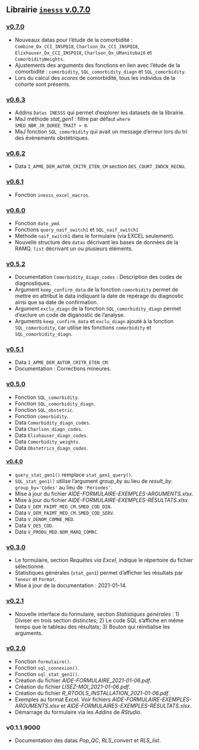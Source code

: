 Librairie [`inesss` v.0.7.0](https://github.com/INESSS-QC/inesss1)
------------------------------------------------------------------

### [v0.7.0](https://github.com/INESSS-QC/inesss1/pull/14)

-   Nouveaux datas pour l’étude de la comorbidité :
    `Combine_Dx_CCI_INSPQ18`, `Charlson_Dx_CCI_INSPQ18`,
    `Elixhauser_Dx_CCI_INSPQ18`, `Charlson_Dx_UManitoba16` et
    `ComorbidityWeights`.
-   Ajustements des arguments des fonctions en lien avec l’étude de la
    comorbidité : `comorbidity`, `SQL_comorbidity_diagn` et
    `SQL_comorbidity`.
-   Lors du calcul des *scores* de comorbidité, tous les individus de la
    cohorte sont présents.

### [v0.6.3](https://github.com/INESSS-QC/inesss1/pull/13)

-   Addins `Datas INESSS` qui permet d’explorer les datasets de la
    librairie.
-   MaJ méthode *stat\_gen1* : filtre par défaut
    `where SMED_NBR_JR_DUREE_TRAIT > 0`.
-   MaJ fonction `SQL_comorbidity` qui avait un message d’erreur lors du
    tri des évènements obstétriques.

### [v0.6.2](https://github.com/INESSS-QC/inesss1/commit/d223ab8038d16db8b7c7949f7289f71b2fa30fb0)

-   Data `I_APME_DEM_AUTOR_CRITR_ETEN_CM` section
    `DES_COURT_INDCN_RECNU`.

### [v0.6.1](https://github.com/INESSS-QC/inesss1/pull/12)

-   Fonction `inesss_excel_macros`.

### [v0.6.0](https://github.com/INESSS-QC/inesss1/pull/11)

-   Fonction `date_ymd`.
-   Fonctions `query_naif_switch1` et `SQL_naif_switch1`
-   Méthode `naif_switch1` dans le formulaire (via EXCEL seulement).
-   Nouvelle structure des `datas` décrivant les bases de données de la
    RAMQ. `list` décrivant un ou plusieurs éléments.

### [v0.5.2](https://github.com/INESSS-QC/inesss1/commit/198d47ddaf7ff50fb956704e857923e3b6c7caf7)

-   Documentation `Comorbidity_diagn_codes` : Description des codes de
    diagnostiques.
-   Argument `keep_confirm_data` de la fonction `comorbidity` permet de
    mettre en attribut le data indiquant la date de repérage du
    diagnostic ainsi que sa date de confirmation.
-   Argument `exclu_diagn` de la fonction `SQL_comorbidity_diagn` permet
    d’exclure un code de diganostic de l’analyse.
-   Arguments `keep_confirm_data` et `exclu_diagn` ajouté à la fonction
    `SQL_comorbidity`, car utilise les fonctions `comorbidity` et
    `SQL_comorbidity_diagn`.

### [v0.5.1](https://github.com/INESSS-QC/inesss1/commit/7a4055b3937c17c67af24723f8aae2938dfed8a1)

-   Data `I_APME_DEM_AUTOR_CRITR_ETEN_CM`.
-   Documentation : Corrections mineures.

### [v0.5.0](https://github.com/INESSS-QC/inesss1/pull/10)

-   Fonction `SQL_comorbidity`.
-   Fonction `SQL_comorbidity_diagn`.
-   Fonction `SQL_obstetric`.
-   Fonction `comorbidity`.
-   Data `Comorbidity_diagn_codes`.
-   Data `Charlson_diagn_codes`.
-   Data `Elixhauser_diagn_codes`.
-   Data `Comorbidity_weights`.
-   Data `Obstetrics_diagn_codes`.

#### [v0.4.0](https://github.com/INESSS-QC/inesss1/pull/7)

-   `query_stat_gen1()` remplace `stat_gen1_query()`.
-   `SQL_stat_gen1()` utilise l’argument *group\_by* au lieu de
    *result\_by*. `group_by='Codes'` au lieu de `'Périodes'`.
-   Mise à jour du fichier *AIDE-FORMULAIRE-EXEMPLES-ARGUMENTS.xlsx*.
-   Mise à jour du fichier *AIDE-FORMULAIRE-EXEMPLES-RÉSULTATS.xlsx*.
-   Data `V_DEM_PAIMT_MED_CM.SMED_COD_DIN`.
-   Data `V_DEM_PAIMT_MED_CM.SMED_COD_SERV`.
-   Data `V_DENOM_COMNE_MED`.
-   Data `V_DES_COD`.
-   Data `V_PRODU_MED.NOM_MARQ_COMRC`.

### [v0.3.0](https://github.com/INESSS-QC/inesss1/pull/6)

-   Le formulaire, section *Requêtes via Excel*, indique le répertoire
    du fichier sélectionné.
-   Statistiques générales (`stat_gen1`) permet d’afficher les résultats
    par `Teneur` et `Format`.
-   Mise à jour de la documentation : 2021-01-14.

### [v0.2.1](https://github.com/INESSS-QC/inesss1/pull/5)

-   Nouvelle interface du formulaire, section *Statistiques générales*
    : 1) Diviser en trois section distinctes; 2) Le code SQL s’affiche
    en même temps que le tableau des résultats; 3) Bouton qui
    réinitialise les arguments.

### [v0.2.0](https://github.com/INESSS-QC/inesss1/pull/4)

-   Fonction `formulaire()`.
-   Fonction `sql_connexion()`.
-   Fonction `sql_stat_gen1()`.
-   Création du fichier *AIDE-FORMULAIRE\_2021-01-06.pdf*.
-   Création du fichier *LISEZ-MOI\_2021-01-06.pdf*.
-   Création du fichier *R\_RTOOLS\_INSTALLATION\_2021-01-06.pdf*.
-   Exemples au format Excel. Voir fichiers
    *AIDE-FORMULAIRE-EXEMPLES-ARGUMENTS.xlsx* et
    *AIDE-FORMULAIRES-EXEMPLES-RÉSULTATS.xlsx*.
-   Démarrage du formulaire via les *Addins* de *RStudio*.

### v0.1.1.9000

-   Documentation des datas *Pop\_QC*, *RLS\_convert* et *RLS\_list*.
